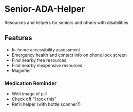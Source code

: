 # Senior-ADA-Helper
Resources and helpers for seniors and others with disabilities

## Features
- In-home accessibility assessment
- Emergency health and contact info on phone lock screen
- Find nearby free resources
- Find nearby inexpensive resources
- Magnifier

### Medication Reminder
- With image of pill
- Check off "I took this"
- Refill helper (with bottle scanner?)

